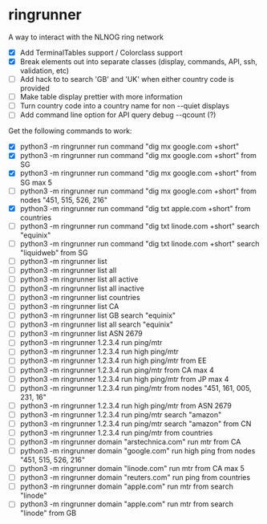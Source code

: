 # ringrunner

A way to interact with the NLNOG ring network

- [x] Add TerminalTables support / Colorclass support
- [x] Break elements out into separate classes (display, commands, API, ssh, validation, etc)
- [ ] Add hack to to search 'GB' and 'UK' when either country code is provided
- [ ] Make table display prettier with more information
- [ ] Turn country code into a country name for non --quiet displays
- [ ] Add command line option for API query debug --qcount (?)

Get the following commands to work:

- [x] python3 -m ringrunner run command "dig mx google.com +short"
- [x] python3 -m ringrunner run command "dig mx google.com +short" from SG
- [x] python3 -m ringrunner run command "dig mx google.com +short" from SG max 5
- [ ] python3 -m ringrunner run command "dig mx google.com +short" from nodes "451, 515, 526, 216"
- [x] python3 -m ringrunner run command "dig txt apple.com +short" from countries
- [ ] python3 -m ringrunner run command "dig txt linode.com +short" search "equinix"
- [ ] python3 -m ringrunner run command "dig txt linode.com +short" search "liquidweb" from SG
- [ ] python3 -m ringrunner list
- [ ] python3 -m ringrunner list all
- [ ] python3 -m ringrunner list all active
- [ ] python3 -m ringrunner list all inactive
- [ ] python3 -m ringrunner list countries
- [ ] python3 -m ringrunner list CA
- [ ] python3 -m ringrunner list GB search "equinix"
- [ ] python3 -m ringrunner list all search "equinix"
- [ ] python3 -m ringrunner list ASN 2679
- [ ] python3 -m ringrunner 1.2.3.4 run ping/mtr
- [ ] python3 -m ringrunner 1.2.3.4 run high ping/mtr
- [ ] python3 -m ringrunner 1.2.3.4 run high ping/mtr from EE
- [ ] python3 -m ringrunner 1.2.3.4 run ping/mtr from CA max 4
- [ ] python3 -m ringrunner 1.2.3.4 run high ping/mtr from JP max 4
- [ ] python3 -m ringrunner 1.2.3.4 run ping/mtr from nodes "451, 161, 005, 231, 16"
- [ ] python3 -m ringrunner 1.2.3.4 run high ping/mtr from ASN 2679
- [ ] python3 -m ringrunner 1.2.3.4 run ping/mtr search "amazon"
- [ ] python3 -m ringrunner 1.2.3.4 run ping/mtr search "amazon" from CN
- [ ] python3 -m ringrunner 1.2.3.4 run ping/mtr from countries
- [ ] python3 -m ringrunner domain "arstechnica.com" run mtr from CA
- [ ] python3 -m ringrunner domain "google.com" run high ping from nodes "451, 515, 526, 216"
- [ ] python3 -m ringrunner domain "linode.com" run mtr from CA max 5
- [ ] python3 -m ringrunner domain "reuters.com" run ping from countries
- [ ] python3 -m ringrunner domain "apple.com" run mtr from search "linode"
- [ ] python3 -m ringrunner domain "apple.com" run mtr from search "linode" from GB

